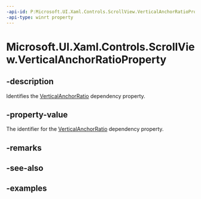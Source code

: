 ```yaml
---
-api-id: P:Microsoft.UI.Xaml.Controls.ScrollView.VerticalAnchorRatioProperty
-api-type: winrt property
---
```


# Microsoft.UI.Xaml.Controls.ScrollView.VerticalAnchorRatioProperty

<!--
public static Windows.UI.Xaml.DependencyProperty VerticalAnchorRatioProperty { get; }
-->


## -description

Identifies the [VerticalAnchorRatio](scrollview_verticalanchorratio.md) dependency property.

## -property-value

The identifier for the [VerticalAnchorRatio](scrollview_verticalanchorratio.md) dependency property.

## -remarks

## -see-also

## -examples


